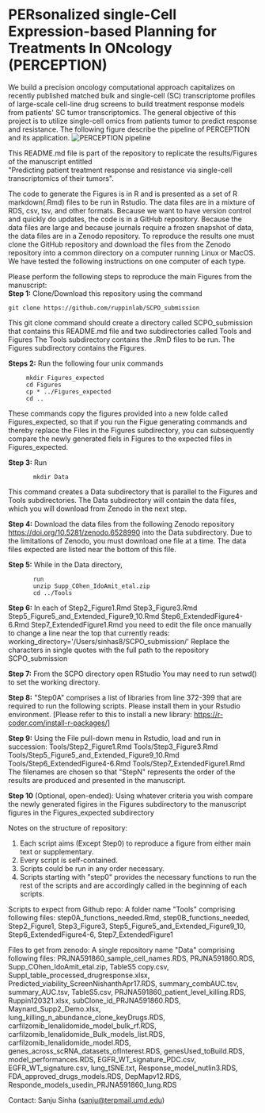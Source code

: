 # PERsonalized single-Cell Expression-based Planning for Treatments In ONcology (PERCEPTION)
We build a precision oncology computational approach capitalizes on recently published matched bulk and single-cell (SC) transcriptome profiles of large-scale cell-line drug screens to build treatment response models from patients' SC tumor transcriptomics. The general objective of this project is to utilize single-cell omics from patients tumor to predict response and resistance. The following figure describe the pipeline of PERCEPTION and its application.
![PERCEPTION pipeline](https://user-images.githubusercontent.com/26137763/214628362-5edae20c-811c-4bb8-b4ed-926feabe847d.png)

This README.md file is part of the repository to replicate the results/Figures of the manuscript entitled<br>
"Predicting patient treatment response and resistance via single-cell transcriptomics of their tumors". 

The code to generate the Figures is in R and is presented as a set of R markdown(.Rmd) files to be run in Rstudio. 
The data files are in a mixture of RDS, csv, tsv, and other formats.
Because we want to have version control and quickly do updates, the code is in a GitHub repository.
Because the data files are large and because journals require a frozen snapshot of data, the data files are in a Zenodo repository.
To reproduce the results one must clone the GitHub repository and download the files from the Zenodo repository into a common directory on a computer running Linux or MacOS. We have tested the following
instructions on one computer of each type. 

Please perform the following steps to reproduce the main Figures from the manuscript:<br>
<b>Step 1:</b> Clone/Download this repository using the command 
```
git clone https://github.com/ruppinlab/SCPO_submission
```
This git clone command should create a directory called SCPO_submission that contains this README.md file and two subdirectories called Tools and Figures
The Tools subdirectory contains the .RmD files to be run.
The Figures subdirectory contains the Figures. 

<b>Steps 2:</b> Run the following four unix commands
```
     mkdir Figures_expected 
     cd Figures
     cp * ../Figures_expected
     cd ..
```
These commands copy the figures provided into a new folde called Figures_expected, so that if you run the Figue generating commands
and thereby replace the Files in the Figures subdirectory, you can subsequently compare the newly generated fiels in Figures
to the expected files in Figures_expected.

<b>Step 3:</b> Run
```
       mkdir Data
```
This command creates a Data subdirectory that is parallel to the Figures and Tools subdirectories.
The Data subdirectory will contain the data files, which you will download from Zenodo in the next step.

<b>Step 4:</b> Download the data files from the following Zenodo repository https://doi.org/10.5281/zenodo.6528990
into the Data subdirectory. Due to the limitations of Zenodo, you must download one file at a time. The data files
expected are listed near the bottom of this file. 

<b>Step 5:</b> While in the Data directory,
```
       run 
       unzip Supp_COhen_IdoAmit_etal.zip
       cd ../Tools
```
<b>Step 6:</b> In each of Step2_Figure1.Rmd  Step3_Figure3.Rmd  Step5_Figure5_and_Extended_Figure9_10.Rmd  Step6_ExtendedFigure4-6.Rmd  Step7_ExtendedFigure1.Rmd
you need to edit the file once manually to change a line near the top that currently reads:
working_directory='/Users/sinhas8/SCPO_submission/'
Replace the characters in single quotes with the full path to the repository SCPO_submission

<b>Step 7:</b> From the SCPO directory open RStudio 
        You may need to run setwd() to set the working directory.

<b>Step 8:</b> "Step0A" comprises a list of libraries from line 372-399 that are required to run the following scripts. Please install them in your Rstudio environment. [Please refer to this to install a new library: https://r-coder.com/install-r-packages/]

<b>Step 9:</b> Using the File pull-down menu in Rstudio, load and run in succession:
    Tools/Step2_Figure1.Rmd  Tools/Step3_Figure3.Rmd  Tools/Step5_Figure5_and_Extended_Figure9_10.Rmd  Tools/Step6_ExtendedFigure4-6.Rmd  Tools/Step7_ExtendedFigure1.Rmd
The filenames are chosen so that  "StepN" represents the order of the results are produced and presented in the manuscript.

<b>Step 10</b> (Optional, open-ended): Using whatever criteria you wish compare the newly generated figires in the Figures subdirectory to the manuscript figures
    in the Figures_expected subdirectory

Notes on the structure of repository:
1. Each script aims (Except Step0) to reproduce a figure from either main text or supplementary. 
2. Every script is self-contained.
3. Scripts could be run in any order necessary.
4. Scripts starting with "step0" provides the necessary functions to run the rest of the scripts and are accordingly called in the beginning of each scripts.

Scripts to expect from Github repo: A folder name "Tools" comprising following files: step0A_functions_needed.Rmd, step0B_functions_needed, Step2_Figure1, Step3_Figure3, Step5_Figure5_and_Extended_Figure9_10, Step6_ExtendedFigure4-6, Step7_ExtendedFigure1

Files to get from zenodo: A single repository name "Data" comprising following files: PRJNA591860_sample_cell_names.RDS, PRJNA591860.RDS, Supp_COhen_IdoAmit_etal.zip, TableS5 copy.csv, Suppl_table_processed_drugresponse.xlsx, Predicted_viability_ScreenNishanthApr17.RDS, summary_combAUC.tsv, summary_AUC.tsv, TableS5.csv, PRJNA591860_patient_level_killing.RDS, Ruppin120321.xlsx, subClone_id_PRJNA591860.RDS, Maynard_Supp2_Demo.xlsx, lung_killing_n_abundance_clone_keyDrugs.RDS, carfilzomib_lenalidomide_model_bulk_rf.RDS, carfilzomib_lenalidomide_Bulk_models_list.RDS, carfilzomib_lenalidomide_model.RDS, genes_across_scRNA_datasets_ofInterest.RDS, genesUsed_toBuild.RDS, model_performances.RDS, EGFR_WT_signature_PDC.csv, EGFR_WT_signature.csv, lung_tSNE.txt, Response_model_nutlin3.RDS, FDA_approved_drugs_models.RDS, DepMapv12.RDS, Responde_models_usedin_PRJNA591860_lung.RDS

Contact: Sanju Sinha (sanju@terpmail.umd.edu)
